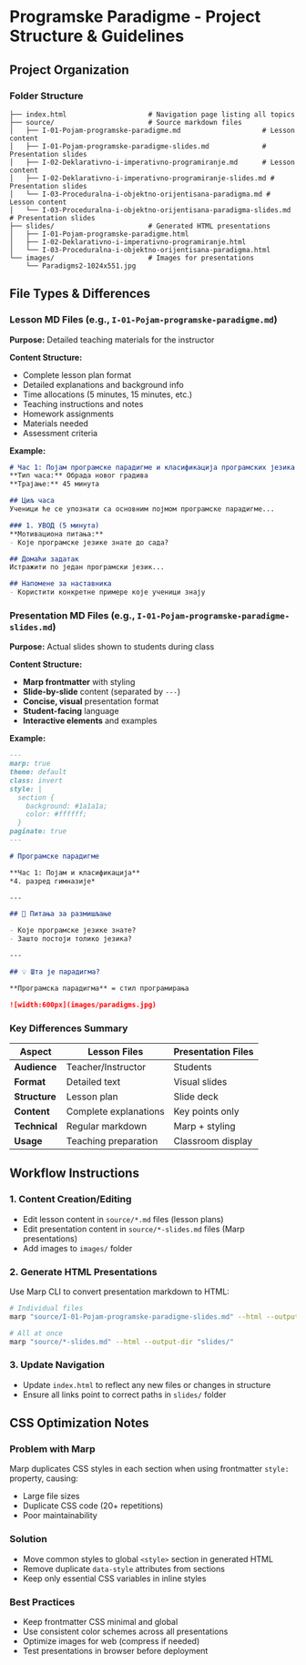 # Programske Paradigme - Project Structure & Guidelines

## Project Organization

### Folder Structure
```
├── index.html                    # Navigation page listing all topics
├── source/                       # Source markdown files
│   ├── I-01-Pojam-programske-paradigme.md                    # Lesson content
│   ├── I-01-Pojam-programske-paradigme-slides.md             # Presentation slides
│   ├── I-02-Deklarativno-i-imperativno-programiranje.md      # Lesson content
│   ├── I-02-Deklarativno-i-imperativno-programiranje-slides.md # Presentation slides
│   └── I-03-Proceduralna-i-objektno-orijentisana-paradigma.md # Lesson content
│   └── I-03-Proceduralna-i-objektno-orijentisana-paradigma-slides.md # Presentation slides
├── slides/                       # Generated HTML presentations
│   ├── I-01-Pojam-programske-paradigme.html
│   ├── I-02-Deklarativno-i-imperativno-programiranje.html
│   └── I-03-Proceduralna-i-objektno-orijentisana-paradigma.html
└── images/                       # Images for presentations
    └── Paradigms2-1024x551.jpg
```

## File Types & Differences

### Lesson MD Files (e.g., `I-01-Pojam-programske-paradigme.md`)
**Purpose:** Detailed teaching materials for the instructor

**Content Structure:**
- Complete lesson plan format
- Detailed explanations and background info
- Time allocations (5 minutes, 15 minutes, etc.)
- Teaching instructions and notes
- Homework assignments
- Materials needed
- Assessment criteria

**Example:**
```markdown
# Час 1: Појам програмске парадигме и класификација програмских језика
**Тип часа:** Обрада новог градива  
**Трајање:** 45 минута

## Циљ часа
Ученици ће се упознати са основним појмом програмске парадигме...

### 1. УВОД (5 минута)
**Мотивациона питања:**
- Које програмске језике знате до сада?

## Домаћи задатак
Истражити по један програмски језик...

## Напомене за наставника
- Користити конкретне примере које ученици знају
```

### Presentation MD Files (e.g., `I-01-Pojam-programske-paradigme-slides.md`)
**Purpose:** Actual slides shown to students during class

**Content Structure:**
- **Marp frontmatter** with styling
- **Slide-by-slide** content (separated by `---`)
- **Concise, visual** presentation format
- **Student-facing** language
- **Interactive elements** and examples

**Example:**
```markdown
---
marp: true
theme: default
class: invert
style: |
  section {
    background: #1a1a1a;
    color: #ffffff;
  }
paginate: true
---

# Програмске парадигме

**Час 1: Појам и класификација**
*4. разред гимназије*

---

## 🤔 Питања за размишљање

- Које програмске језике знате?
- Зашто постоји толико језика?

---

## 💡 Шта је парадигма?

**Програмска парадигма** = стил програмирања

![width:600px](images/paradigms.jpg)
```

### Key Differences Summary

| Aspect | **Lesson Files** | **Presentation Files** |
|--------|-----------------|----------------------|
| **Audience** | Teacher/Instructor | Students |
| **Format** | Detailed text | Visual slides |
| **Structure** | Lesson plan | Slide deck |
| **Content** | Complete explanations | Key points only |
| **Technical** | Regular markdown | Marp + styling |
| **Usage** | Teaching preparation | Classroom display |

## Workflow Instructions

### 1. Content Creation/Editing
- Edit lesson content in `source/*.md` files (lesson plans)
- Edit presentation content in `source/*-slides.md` files (Marp presentations)
- Add images to `images/` folder

### 2. Generate HTML Presentations
Use Marp CLI to convert presentation markdown to HTML:
```bash
# Individual files
marp "source/I-01-Pojam-programske-paradigme-slides.md" --html --output "slides/I-01-Pojam-programske-paradigme.html"

# All at once
marp "source/*-slides.md" --html --output-dir "slides/"
```

### 3. Update Navigation
- Update `index.html` to reflect any new files or changes in structure
- Ensure all links point to correct paths in `slides/` folder

## CSS Optimization Notes

### Problem with Marp
Marp duplicates CSS styles in each section when using frontmatter `style:` property, causing:
- Large file sizes
- Duplicate CSS code (20+ repetitions)
- Poor maintainability

### Solution
- Move common styles to global `<style>` section in generated HTML
- Remove duplicate `data-style` attributes from sections
- Keep only essential CSS variables in inline styles

### Best Practices
- Keep frontmatter CSS minimal and global
- Use consistent color schemes across all presentations
- Optimize images for web (compress if needed)
- Test presentations in browser before deployment